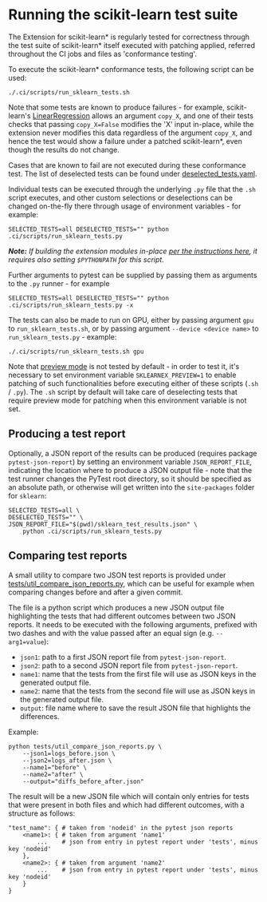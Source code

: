 <!--
******************************************************************************
* Copyright contributors to the oneDAL project
*
* Licensed under the Apache License, Version 2.0 (the "License");
* you may not use this file except in compliance with the License.
* You may obtain a copy of the License at
*
*     http://www.apache.org/licenses/LICENSE-2.0
*
* Unless required by applicable law or agreed to in writing, software
* distributed under the License is distributed on an "AS IS" BASIS,
* WITHOUT WARRANTIES OR CONDITIONS OF ANY KIND, either express or implied.
* See the License for the specific language governing permissions and
* limitations under the License.
*******************************************************************************/-->

# Running the scikit-learn test suite

The Extension for scikit-learn* is regularly tested for correctness through the test suite of scikit-learn* itself executed with patching applied, referred throughout the CI jobs and files as 'conformance testing'.

To execute the scikit-learn* conformance tests, the following script can be used:

```shell
./.ci/scripts/run_sklearn_tests.sh
```

Note that some tests are known to produce failures - for example, scikit-learn's [LinearRegression](https://scikit-learn.org/stable/modules/generated/sklearn.linear_model.LinearRegression.html) allows an argument `copy_X`, and one of their tests checks that passing `copy_X=False` modifies the 'X' input in-place, while the extension never modifies this data regardless of the argument `copy_X`, and hence the test would show a failure under a patched scikit-learn*, even though the results do not change.

Cases that are known to fail are not executed during these conformance test. The list of deselected tests can be found under [deselected_tests.yaml](https://github.com/uxlfoundation/scikit-learn-intelex/blob/main/deselected_tests.yaml).

Individual tests can be executed through the underlying `.py` file that the `.sh` script executes, and other custom selections or deselections can be changed on-the-fly there through usage of environment variables - for example:

```shell
SELECTED_TESTS=all DESELECTED_TESTS="" python .ci/scripts/run_sklearn_tests.py
```

_**Note:** If building the extension modules in-place [per the instructions here](https://github.com/uxlfoundation/scikit-learn-intelex/blob/main/INSTALL.md#build-intelr-extension-for-scikit-learn), it requires also setting `$PYTHONPATH` for this script._

Further arguments to pytest can be supplied by passing them as arguments to the `.py` runner - for example
```shell
SELECTED_TESTS=all DESELECTED_TESTS="" python .ci/scripts/run_sklearn_tests.py -x
```

The tests can also be made to run on GPU, either by passing argument `gpu` to `run_sklearn_tests.sh`, or by passing argument `--device <device name>` to  `run_sklearn_tests.py` - example:
```shell
./.ci/scripts/run_sklearn_tests.sh gpu
```

Note that [preview mode](https://uxlfoundation.github.io/scikit-learn-intelex/latest/preview.html) is not tested by default - in order to test it, it's necessary to set environment variable `SKLEARNEX_PREVIEW=1` to enable patching of such functionalities before executing either of these scripts (`.sh` / `.py`). The `.sh` script by default will take care of deselecting tests that require preview mode for patching when this environment variable is not set.

## Producing a test report

Optionally, a JSON report of the results can be produced (requires package `pytest-json-report`) by setting an environment variable `JSON_REPORT_FILE`, indicating the location where to produce a JSON output file - note that the test runner changes the PyTest root directory, so it should be specified as an absolute path, or otherwise will get written into the `site-packages` folder for `sklearn`:

```shell
SELECTED_TESTS=all \
DESELECTED_TESTS="" \
JSON_REPORT_FILE="$(pwd)/sklearn_test_results.json" \
    python .ci/scripts/run_sklearn_tests.py
```

## Comparing test reports

A small utility to compare two JSON test reports is provided under [tests/util_compare_json_reports.py](https://github.com/uxlfoundation/scikit-learn-intelex/blob/main/tests/util_compare_json_reports.py), which can be useful for example when comparing changes before and after a given commit.

The file is a python script which produces a new JSON output file highlighting the tests that had different outcomes between two JSON reports. It needs to be executed with the following arguments, prefixed with two dashes and with the value passed after an equal sign (e.g. `--arg1=value`):

* `json1`: path to a first JSON report file from `pytest-json-report`.
* `json2`: path to a second JSON report file from `pytest-json-report`.
* `name1`: name that the tests from the first file will use as JSON keys in the generated output file.
* `name2`: name that the tests from the second file will use as JSON keys in the generated output file.
* `output`: file name where to save the result JSON file that highlights the differences.

Example:
```shell
python tests/util_compare_json_reports.py \
    --json1=logs_before.json \
    --json2=logs_after.json \
    --name1="before" \
    --name2="after" \
    --output="diffs_before_after.json"
```

The result will be a new JSON file which will contain only entries for tests that were present in both files and which had different outcomes, with a structure as follows:
```
"test_name": { # taken from 'nodeid' in the pytest json reports
    <name1>: { # taken from argument 'name1'
        ...    # json from entry in pytest report under 'tests', minus key 'nodeid'
    },
    <name2>: { # taken from argument 'name2'
        ...    # json from entry in pytest report under 'tests', minus key 'nodeid'
    }
}
```

